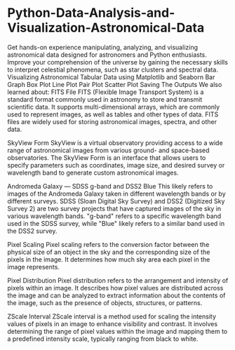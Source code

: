 # Python-Data-Analysis-and-Visualization-Astronomical-Data
Get hands-on experience manipulating, analyzing, and visualizing astronomical data designed for astronomers and Python enthusiasts. Improve your comprehension of the universe by gaining the necessary skills to interpret celestial phenomena, such as star clusters and spectral data.
Visualizing Astronomical Tabular Data using Matplotlib and Seaborn
Bar Graph
Box Plot
Line Plot
Pair Plot
Scatter Plot
Saving The Outputs
We also learned about:
FITS File
FITS (Flexible Image Transport System) is a standard format commonly used in astronomy to store and transmit scientific data. It supports multi-dimensional arrays, which are commonly used to represent images, as well as tables and other types of data. FITS files are widely used for storing astronomical images, spectra, and other data.

SkyView Form
SkyView is a virtual observatory providing access to a wide range of astronomical images from various ground- and space-based observatories. The SkyView Form is an interface that allows users to specify parameters such as coordinates, image size, and desired survey or wavelength band to generate custom astronomical images.

Andromeda Galaxy — SDSS g-band and DSS2 Blue
This likely refers to images of the Andromeda Galaxy taken in different wavelength bands or by different surveys. SDSS (Sloan Digital Sky Survey) and DSS2 (Digitized Sky Survey 2) are two survey projects that have captured images of the sky in various wavelength bands. "g-band" refers to a specific wavelength band used in the SDSS survey, while "Blue" likely refers to a similar band used in the DSS2 survey.

Pixel Scaling
Pixel scaling refers to the conversion factor between the physical size of an object in the sky and the corresponding size of the pixels in the image. It determines how much sky area each pixel in the image represents.

Pixel Distribution
Pixel distribution refers to the arrangement and intensity of pixels within an image. It describes how pixel values are distributed across the image and can be analyzed to extract information about the contents of the image, such as the presence of objects, structures, or patterns.

ZScale Interval
ZScale interval is a method used for scaling the intensity values of pixels in an image to enhance visibility and contrast. It involves determining the range of pixel values within the image and mapping them to a predefined intensity scale, typically ranging from black to white.
